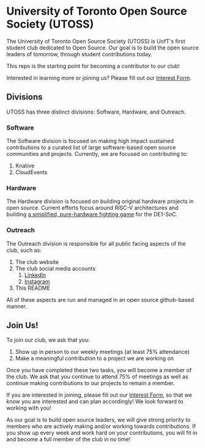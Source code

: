 # University of Toronto Open Source Society (UTOSS)

The University of Toronto Open Source Society (UTOSS) is UofT's first student
club dedicated to Open Source. Our goal is to build the open source leaders of
tomorrow, through student contributions today.

This repo is the starting point for becoming a contributor to our club!

Interested in learning more or joining us? Please fill out our [Interest Form][outreach-form].

## Divisions

UTOSS has three distinct divisions: Software, Hardware, and Outreach.

### Software

The Software division is focused on making high impact sustained contributions
to a curated list of large software-based open source communities and projects.
Currently, we are focused on contributing to:

1. Knative
1. CloudEvents

### Hardware

The Hardware division is focused on building original hardware projects in open
source. Current efforts focus around RISC-V architectures and building [a 
simplified, pure-hardware fighting game](https://github.com/UTOSS/UTOSS_summer_2t4) for the DE1-SoC.

### Outreach

The Outreach division is responsible for all public facing aspects of the club,
such as:

1. The club website
1. The club social media accounts
   1. [LinkedIn](https://www.linkedin.com/company/utoss/)
   1. [Instagram](https://www.instagram.com/ut_oss)
1. This README

All of these aspects are run and managed in an open source github-based manner.

## Join Us!

To join our club, we ask that you:

1. Show up in person to our weekly meetings (at least 75% attendance)
1. Make a meaningful contribution to a project we are working on

Once you have completed these two tasks, you will become a member of the club.
We ask that you continue to attend 75% of meetings as well as continue making contributions
to our projects to remain a member.

If you are interested in joining, please fill out our [Interest Form][outreach-form],
so that we know you are interested and can plan accordingly! We look forward to
working with you!

As our goal is to build open source leaders, we will give strong priority to
members who are actively making and/or working towards contributions. If you
show up every week and work hard on your contributions, you will fit in and
become a full member of the club in no time!

[outreach-form]: https://docs.google.com/forms/d/e/1FAIpQLSeX02WEhJbI33dGQJponuacsJ9tV237N-5vM1TwKvAITYGb2Q/viewform

